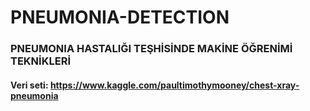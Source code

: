 # PNEUMONIA-DETECTION
### PNEUMONIA HASTALIĞI TEŞHİSİNDE MAKİNE ÖĞRENİMİ TEKNİKLERİ
#### Veri seti: https://www.kaggle.com/paultimothymooney/chest-xray-pneumonia
